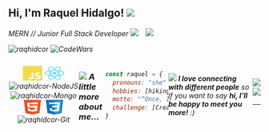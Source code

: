 <h2> Hi, I'm Raquel Hidalgo! <img src="https://media.giphy.com/media/mGcNjsfWAjY5AEZNw6/giphy.gif" width="50"></h2>
<img align='right' src="https://media1.giphy.com/media/cU9aTRdZzZXauh1aMA/giphy.gif?cid=790b76114b40f489a18b0581f602c0eb89cf7b03f9a295c5&rid=giphy.gif&ct=g" width="230">
 
<p><em> MERN // Junior Full Stack Developer <img src="https://media.giphy.com/media/WUlplcMpOCEmTGBtBW/giphy.gif" width="30"> 
</p>
 
<p align="left"> <img src="https://komarev.com/ghpvc/?username=raqhidcor&label=Profile%20views&color=0e75b6&style=flat" alt="raqhidcor" /> 
<img alt='CodeWars' src='https://www.codewars.com/users/raqhidcor/badges/micro' /> </p>

<div style="display: flex; align-items:center"><br>
  <div align="center">
  <img align="center" alt="raqhidcor-Js" height="30" width="40" src="https://raw.githubusercontent.com/devicons/devicon/master/icons/javascript/javascript-plain.svg">
  <img align="center" alt="raqhidcor-React" height="30" width="40" src="https://raw.githubusercontent.com/devicons/devicon/master/icons/react/react-original.svg">
  <img align="center" alt="raqhidcor-NodeJS" height="30" width="40" src="https://cdn.jsdelivr.net/gh/devicons/devicon/icons/nodejs/nodejs-original.svg">
  <img align="center" alt="raqhidcor-Mongo" height="30" width="40" src="https://cdn.jsdelivr.net/gh/devicons/devicon/icons/mongodb/mongodb-original.svg">
  <img align="center" alt="raqhidcor-HTML" height="30" width="40" src="https://raw.githubusercontent.com/devicons/devicon/master/icons/html5/html5-original.svg">
  <img align="center" alt="raqhidcor-CSS" height="30" width="40" src="https://raw.githubusercontent.com/devicons/devicon/master/icons/css3/css3-original.svg">
  <img align="center" alt="raqhidcor-Git" height="30" width="40" src="https://cdn.jsdelivr.net/gh/devicons/devicon/icons/git/git-original.svg">
  </div>


### <img src="https://media.giphy.com/media/VgCDAzcKvsR6OM0uWg/giphy.gif" width="50"> A little more about me...  

```javascript
const raquel = {
  pronouns: "she" | "her",
  hobbies: [hiking, spent time with my dog Thomas,I ❤️ baking],
  motto: "“Once, I saw a bee drown in honey, and I understood.”
  challenge: [Creating my first project for the tech school IronHack],
}
```

<img src="https://media.giphy.com/media/LnQjpWaON8nhr21vNW/giphy.gif" width="60"> <em><b>I love connecting with different people</b> so if you want to say <b>hi, I'll be happy to meet you more!</b> :)</em>

<div align='center'> 
  <a href = "mailto: raqhidcor@gmail.com"><img src="https://img.shields.io/badge/-Gmail-%23333?style=for-the-badge&logo=gmail&logoColor=white" target="_blank"></a>
  <a href="https://www.linkedin.com/in/raquel-hidalgo-corchuelo-845651224/" target="_blank"><img src="https://img.shields.io/badge/-LinkedIn-%230077B5?style=for-the-badge&logo=linkedin&logoColor=white" target="_blank"></a> 

---
